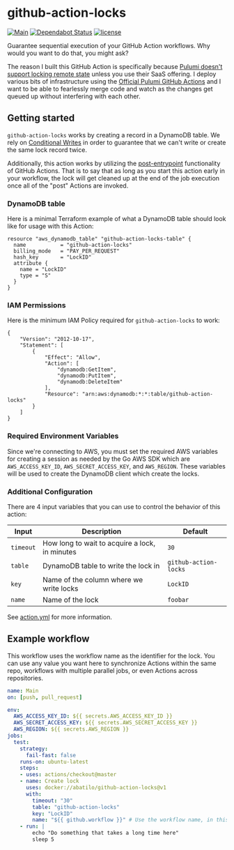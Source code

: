 # github-action-locks

[![Main](https://github.com/abatilo/github-action-locks/workflows/Main/badge.svg)](https://github.com/abatilo/github-action-locks/actions?query=workflow%3AMain)
[![Dependabot Status](https://api.dependabot.com/badges/status?host=github&repo=abatilo/github-action-locks)](https://dependabot.com)
[![license](https://img.shields.io/github/license/abatilo/github-action-locks.svg)](https://github.com/abatilo/github-action-locks/blob/master/LICENSE)

Guarantee sequential execution of your GitHub Action workflows. Why would you want to do that, you might ask?

The reason I built this GitHub Action is specifically because [Pulumi doesn't
support locking remote state](https://github.com/pulumi/pulumi/pull/2697)
unless you use their SaaS offering. I deploy various bits of infrastructure
using the [Official Pulumi GitHub
Actions](https://www.pulumi.com/docs/guides/continuous-delivery/github-actions/)
and I want to be able to fearlessly merge code and watch as the changes get
queued up without interfering with each other.

## Getting started

`github-action-locks` works by creating a record in a DynamoDB table. We rely
on [Conditional
Writes](https://docs.aws.amazon.com/amazondynamodb/latest/developerguide/WorkingWithItems.html#WorkingWithItems.ConditionalUpdate)
in order to guarantee that we can't write or create the same lock record twice.

Additionally, this action works by utilizing the
[post-entrypoint](https://help.github.com/en/actions/creating-actions/metadata-syntax-for-github-actions#post-entrypoint)
functionality of GitHub Actions. That is to say that as long as you start this
action early in your workflow, the lock will get cleaned up at the end of the
job execution once all of the "post" Actions are invoked.

### DynamoDB table

Here is a minimal Terraform example of what a DynamoDB table should look like
for usage with this Action:
```
resource "aws_dynamodb_table" "github-action-locks-table" {
  name           = "github-action-locks"
  billing_mode   = "PAY_PER_REQUEST"
  hash_key       = "LockID"
  attribute {
    name = "LockID"
    type = "S"
  }
}
```

### IAM Permissions

Here is the minimum IAM Policy required for `github-action-locks` to work:
```
{
    "Version": "2012-10-17",
    "Statement": [
        {
            "Effect": "Allow",
            "Action": [
                "dynamodb:GetItem",
                "dynamodb:PutItem",
                "dynamodb:DeleteItem"
            ],
            "Resource": "arn:aws:dynamodb:*:*:table/github-action-locks"
        }
    ]
}
```

### Required Environment Variables
Since we're connecting to AWS, you must set the required AWS variables for
creating a session as needed by the Go AWS SDK which are `AWS_ACCESS_KEY_ID`, `AWS_SECRET_ACCESS_KEY`, and `AWS_REGION`. These variables will be used to create the DynamoDB client which create the locks.

### Additional Configuration
There are 4 input variables that you can use to control the behavior of this action:

| Input     | Description                                    | Default               |
| -----     | -----------                                    | -------               |
| `timeout` | How long to wait to acquire a lock, in minutes | `30`                  |
| `table`   | DynamoDB table to write the lock in            | `github-action-locks` |
| `key`     | Name of the column where we write locks        | `LockID`              |
| `name`    | Name of the lock                               | `foobar`              |

See [action.yml](action.yml) for more information.

## Example workflow

This workflow uses the workflow name as the identifier for the lock. You can
use any value you want here to synchronize Actions within the same repo,
workflows with multiple parallel jobs, or even Actions across repositories.

```yaml
name: Main
on: [push, pull_request]

env:
  AWS_ACCESS_KEY_ID: ${{ secrets.AWS_ACCESS_KEY_ID }}
  AWS_SECRET_ACCESS_KEY: ${{ secrets.AWS_SECRET_ACCESS_KEY }}
  AWS_REGION: ${{ secrets.AWS_REGION }}
jobs:
  test:
    strategy:
      fail-fast: false
    runs-on: ubuntu-latest
    steps:
    - uses: actions/checkout@master
    - name: Create lock
      uses: docker://abatilo/github-action-locks@v1
      with:
        timeout: "30"
        table: "github-action-locks"
        key: "LockID"
        name: "${{ github.workflow }}" # Use the workflow name, in this case "Main" as the lock identifier
    - run: |
        echo "Do something that takes a long time here"
        sleep 5
```
